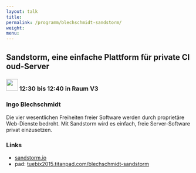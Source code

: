 ```yaml
---
layout: talk
title:
permalink: /programm/blechschmidt-sandstorm/
weight: 
menu:
---
```

## Sandstorm,&nbsp;eine&nbsp;einfache&nbsp;Plattform&nbsp;für&nbsp;private&nbsp;Cloud-Server

### <img height = "32" src="../../images/lightning.svg"> 12:30 bis 12:40 in Raum V3

### Ingo&nbsp;Blechschmidt

Die vier wesentlichen Freiheiten freier Software werden durch proprietäre Web-Dienste bedroht.
Mit Sandstorm wird es einfach, freie Server-Software privat einzusetzen.

### Links

- <a href="https://sandstorm.io" target="_blank">sandstorm.io</a>
- pad: <a href="https://tuebix2015.titanpad.com/blechschmidt-sandstorm" target="_blank">tuebix2015.titanpad.com/blechschmidt-sandstorm</a>

